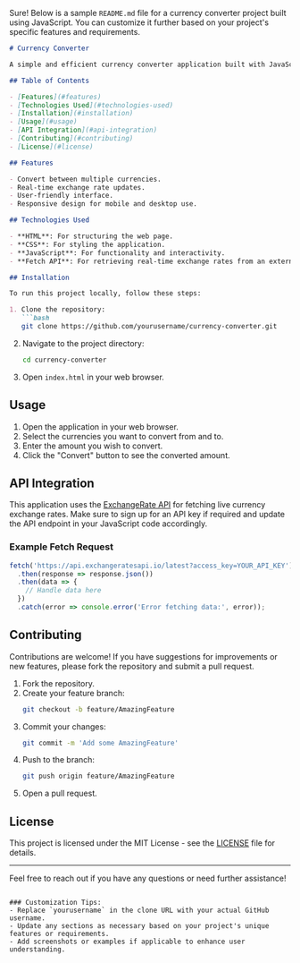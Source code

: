 Sure! Below is a sample `README.md` file for a currency converter project built using JavaScript. You can customize it further based on your project's specific features and requirements.

```markdown
# Currency Converter

A simple and efficient currency converter application built with JavaScript. This application allows users to convert amounts between different currencies using real-time exchange rates.

## Table of Contents

- [Features](#features)
- [Technologies Used](#technologies-used)
- [Installation](#installation)
- [Usage](#usage)
- [API Integration](#api-integration)
- [Contributing](#contributing)
- [License](#license)

## Features

- Convert between multiple currencies.
- Real-time exchange rate updates.
- User-friendly interface.
- Responsive design for mobile and desktop use.

## Technologies Used

- **HTML**: For structuring the web page.
- **CSS**: For styling the application.
- **JavaScript**: For functionality and interactivity.
- **Fetch API**: For retrieving real-time exchange rates from an external API.

## Installation

To run this project locally, follow these steps:

1. Clone the repository:
   ```bash
   git clone https://github.com/yourusername/currency-converter.git
   ```

2. Navigate to the project directory:
   ```bash
   cd currency-converter
   ```

3. Open `index.html` in your web browser.

## Usage

1. Open the application in your web browser.
2. Select the currencies you want to convert from and to.
3. Enter the amount you wish to convert.
4. Click the "Convert" button to see the converted amount.

## API Integration

This application uses the [ExchangeRate API](https://exchangeratesapi.io/) for fetching live currency exchange rates. Make sure to sign up for an API key if required and update the API endpoint in your JavaScript code accordingly.

### Example Fetch Request

```javascript
fetch('https://api.exchangeratesapi.io/latest?access_key=YOUR_API_KEY')
  .then(response => response.json())
  .then(data => {
    // Handle data here
  })
  .catch(error => console.error('Error fetching data:', error));
```

## Contributing

Contributions are welcome! If you have suggestions for improvements or new features, please fork the repository and submit a pull request.

1. Fork the repository.
2. Create your feature branch:
   ```bash
   git checkout -b feature/AmazingFeature
   ```
3. Commit your changes:
   ```bash
   git commit -m 'Add some AmazingFeature'
   ```
4. Push to the branch:
   ```bash
   git push origin feature/AmazingFeature
   ```
5. Open a pull request.

## License

This project is licensed under the MIT License - see the [LICENSE](LICENSE) file for details.

---

Feel free to reach out if you have any questions or need further assistance!
```

### Customization Tips:
- Replace `yourusername` in the clone URL with your actual GitHub username.
- Update any sections as necessary based on your project's unique features or requirements.
- Add screenshots or examples if applicable to enhance user understanding.
